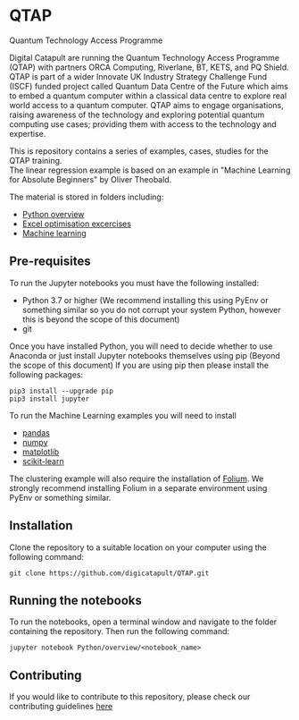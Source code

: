 # QTAP
Quantum Technology Access Programme

Digital Catapult are running the Quantum Technology Access Programme (QTAP) with partners ORCA Computing, Riverlane, 
BT, KETS, and PQ Shield.  
QTAP is part of a wider Innovate UK Industry Strategy Challenge Fund 
(ISCF) funded project called Quantum Data Centre of the Future which aims to embed a quantum computer within a classical data
centre to explore real world access to a quantum computer. QTAP aims to engage organisations, raising awareness of the
technology and exploring potential quantum computing use cases; providing them with access to the technology and expertise.

This is repository contains a series of examples, cases, studies for the QTAP training.  
The linear regression example is based on an example in "Machine Learning for Absolute Beginners"
by Oliver Theobald.

The material is stored in folders including:
- [Python overview](/Python/overview)
- [Excel optimisation excercises](/Excel)
- [Machine learning](/Python/ML)

## Pre-requisites
To run the Jupyter notebooks you must have the following installed:
- Python 3.7 or higher (We recommend installing this using PyEnv or something similar so you do not corrupt your system Python, however this is beyond the scope of this document)
- git

Once you have installed Python, you will need to decide whether to use Anaconda or just install Jupyter notebooks themselves using pip (Beyond the scope of this document)
If you are using pip then please install the following packages:
```
pip3 install --upgrade pip
pip3 install jupyter
```
To run the Machine Learning examples you will need to install
 - [pandas](https://pandas.pydata.org/docs/getting_started/install.html)
 - [numpy](https://numpy.org/install/)
 - [matplotlib](https://matplotlib.org/stable/users/installing/index.html)
 - [scikit-learn](https://scikit-learn.org/stable/install.html)

The clustering example will also require the installation of [Folium](https://pypi.org/project/folium/).  We strongly recommend installing 
Folium in a separate environment using PyEnv or something similar.

## Installation
Clone the repository to a suitable location on your computer using the following command:
```
git clone https://github.com/digicatapult/QTAP.git

```

## Running the notebooks
To run the notebooks, open a terminal window and navigate to the folder containing the repository.  Then run the following command:
```
jupyter notebook Python/overview/<notebook_name>
```

## Contributing
If you would like to contribute to this repository, please check our contributing guidelines [here](/CONTRIBUTING.md)